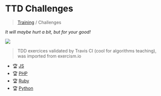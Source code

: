 # TTD Challenges

> [Training](https://github.com/simplonco/training) / Challenges

_It will maybe hurt a bit, but for your good!_

![](https://media.giphy.com/media/l0HlHp2aBxnKirj3O/giphy.gif)

> TDD exercices validated by Travis CI (cool for algorithms teaching), was imported from exercism.io

* :trophy: [JS](https://github.com/simplonco/js-challenges)
* :trophy: [PHP](https://github.com/simplonco/php-challenges)
* :trophy: [Ruby](https://github.com/simplonco/ruby-challenges)
* :trophy: [Python](https://github.com/simplonco/python-challenges)
